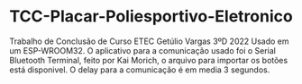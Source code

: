 # TCC-Placar-Poliesportivo-Eletronico
Trabalho de Conclusão de Curso ETEC Getúlio Vargas 3ºD 2022
Usado em um ESP-WROOM32.
O aplicativo para a comunicação usado foi o Serial Bluetooth Terminal, feito por Kai Morich, o arquivo para importar os botões está disponivel.
O delay para a comunicação é em media 3 segundos.
